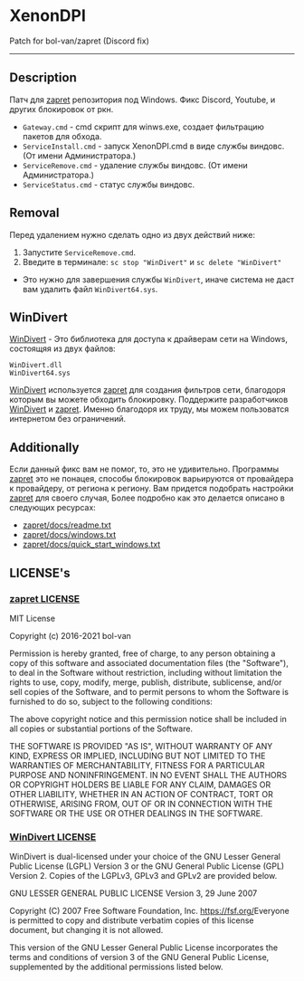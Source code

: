 # XenonDPI
Patch for bol-van/zapret (Discord fix)

--------------------------------------
## Description
Патч для [zapret](https://github.com/bol-van/zapret) репозитория под Windows.
Фикс Discord, Youtube, и других блокировок от ркн.
+ ``` Gateway.cmd ``` - cmd скрипт для winws.exe, создает фильтрацию пакетов для обхода.
+ ``` ServiceInstall.cmd ``` - запуск XenonDPI.cmd в виде службы виндовс. (От имени Администратора.)
+ ``` ServiceRemove.cmd ``` - удаление службы виндовс. (От имени Администратора.)
+ ``` ServiceStatus.cmd ``` - статус службы виндовс.

## Removal
Перед удалением нужно сделать одно из двух действий ниже:
1. Запустите ``` ServiceRemove.cmd ```.
2. Введите в терминале: ``` sc stop "WinDivert" ``` и ``` sc delete "WinDivert" ```
+  Это нужно для завершения службы ``` WinDivert ```, иначе система не даст вам удалить файл ``` WinDivert64.sys ```.

## WinDivert
[WinDivert](https://reqrypt.org/windivert.html) - Это библиотека для доступа к драйверам сети на Windows, состоящяя из двух файлов:
```
WinDivert.dll
WinDivert64.sys
```
[WinDivert](https://reqrypt.org/windivert.html) используется [zapret](https://github.com/bol-van/zapret) для создания фильтров сети, благодоря которым вы можете обходить блокировку.
Поддержите разработчиков [WinDivert](https://reqrypt.org/windivert.html) и [zapret](https://github.com/bol-van/zapret).
Именно благодоря их труду, мы можем пользоватся интернетом без ограничений.

## Additionally
Если данный фикс вам не помог, то, это не удивительно. Программы [zapret](https://github.com/bol-van/zapret) это не понацея,
способы блокировок варьируются от провайдера к провайдеру, от региона к региону. Вам придется подобрать настройки [zapret](https://github.com/bol-van/zapret) для своего случая,
Более подробно как это делается описано в следующих ресурсах:
+ [zapret/docs/readme.txt](https://github.com/bol-van/zapret/blob/master/docs/readme.txt)
+ [zapret/docs/windows.txt](https://github.com/bol-van/zapret/blob/master/docs/windows.txt)
+ [zapret/docs/quick_start_windows.txt](https://github.com/bol-van/zapret/blob/master/docs/quick_start_windows.txt)

## LICENSE's
### [zapret LICENSE](https://github.com/bol-van/zapret/blob/master/docs/LICENSE.txt)
MIT License

Copyright (c) 2016-2021 bol-van

Permission is hereby granted, free of charge, to any person obtaining a copy
of this software and associated documentation files (the "Software"), to deal
in the Software without restriction, including without limitation the rights
to use, copy, modify, merge, publish, distribute, sublicense, and/or sell
copies of the Software, and to permit persons to whom the Software is
furnished to do so, subject to the following conditions:

The above copyright notice and this permission notice shall be included in all
copies or substantial portions of the Software.

THE SOFTWARE IS PROVIDED "AS IS", WITHOUT WARRANTY OF ANY KIND, EXPRESS OR
IMPLIED, INCLUDING BUT NOT LIMITED TO THE WARRANTIES OF MERCHANTABILITY,
FITNESS FOR A PARTICULAR PURPOSE AND NONINFRINGEMENT. IN NO EVENT SHALL THE
AUTHORS OR COPYRIGHT HOLDERS BE LIABLE FOR ANY CLAIM, DAMAGES OR OTHER
LIABILITY, WHETHER IN AN ACTION OF CONTRACT, TORT OR OTHERWISE, ARISING FROM,
OUT OF OR IN CONNECTION WITH THE SOFTWARE OR THE USE OR OTHER DEALINGS IN THE
SOFTWARE.

### [WinDivert LICENSE](https://github.com/basil00/WinDivert/blob/master/LICENSE)
WinDivert is dual-licensed under your choice of the GNU Lesser General Public
License (LGPL) Version 3 or the GNU General Public License (GPL) Version 2.
Copies of the LGPLv3, GPLv3 and GPLv2 are provided below.

GNU LESSER GENERAL PUBLIC LICENSE
Version 3, 29 June 2007

Copyright (C) 2007 Free Software Foundation,
Inc. <https://fsf.org/>Everyone is permitted to copy and distribute verbatim copies
of this license document, but changing it is not allowed.

This version of the GNU Lesser General Public License incorporates
the terms and conditions of version 3 of the GNU General Public
License, supplemented by the additional permissions listed below.
